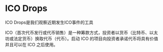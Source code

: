 # ICO Drops

ICO Drops是我们观察近期发生ICO事件的工具

ICO（首次代币发行或代币销售）是一种筹款方式，投资者以货币（比特币、以太坊或法定货币）换取代币（代币）。启动 ICO 的项目向投资者承诺代币将具有价值并且可以在 ICO 之后使用。
